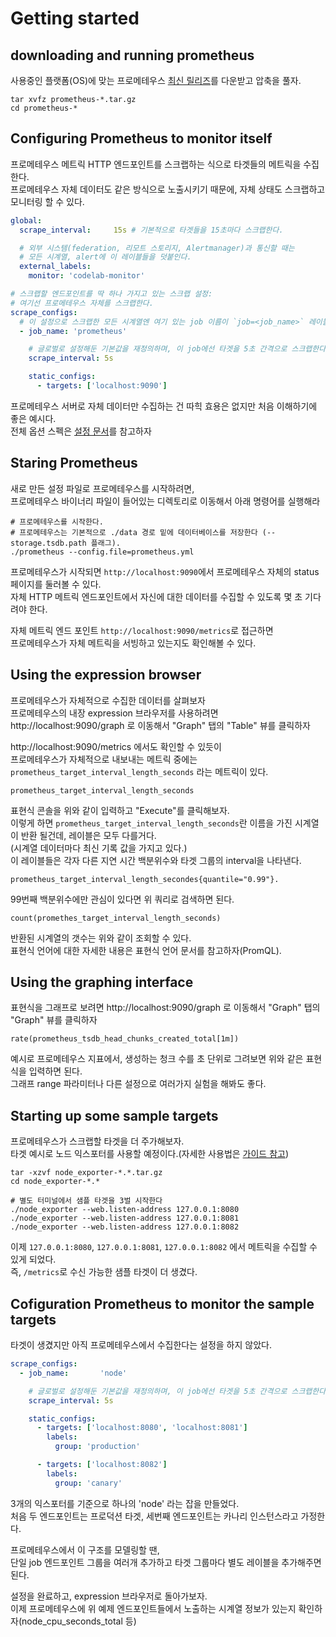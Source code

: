 # Getting started 

## downloading and running prometheus 

사용중인 플랫폼(OS)에 맞는 프로메테우스 [최신 릴리즈](https://prometheus.io/download/)를 다운받고 압축을 풀자.     
  
```shell 
tar xvfz prometheus-*.tar.gz
cd prometheus-*
```

## Configuring Prometheus to monitor itself

프로메테우스 메트릭 HTTP 엔드포인트를 스크랩하는 식으로 타겟들의 메트릭을 수집한다.       
프로메테우스 자체 데이터도 같은 방식으로 노출시키기 때문에, 자체 상태도 스크랩하고 모니터링 할 수 있다.    

```yml 
global:
  scrape_interval:     15s # 기본적으로 타겟들을 15초마다 스크랩한다.

  # 외부 시스템(federation, 리모트 스토리지, Alertmanager)과 통신할 때는
  # 모든 시계열, alert에 이 레이블들을 덧붙인다.
  external_labels:
    monitor: 'codelab-monitor'

# 스크랩할 엔드포인트를 딱 하나 가지고 있는 스크랩 설정:
# 여기선 프로메테우스 자체를 스크랩한다.
scrape_configs:
  # 이 설정으로 스크랩한 모든 시계열엔 여기 있는 job 이름이 `job=<job_name>` 레이블로 추가된다.
  - job_name: 'prometheus'

    # 글로벌로 설정해둔 기본값을 재정의하며, 이 job에선 타겟을 5초 간격으로 스크랩한다.
    scrape_interval: 5s

    static_configs:
      - targets: ['localhost:9090']
```

프로메테우스 서버로 자체 데이터만 수집하는 건 따힉 효용은 없지만 처음 이해하기에 좋은 예시다.  
전체 옵션 스펙은 [설정 문서](#https://godekdls.github.io/Prometheus/configuration/)를 참고하자    

## Staring Prometheus  

새로 만든 설정 파일로 프로메테우스를 시작하려면,     
프로메테우스 바이너리 파일이 들어있는 디렉토리로 이동해서 아래 명령어를 실행해라    

```
# 프로메테우스를 시작한다.
# 프로메테우스는 기본적으로 ./data 경로 밑에 데이터베이스를 저장한다 (--storage.tsdb.path 플래그).
./prometheus --config.file=prometheus.yml
```

프로메테우스가 시작되면 `http://localhost:9090`에서 프로메테우스 자체의 status 페이지를 둘러볼 수 있다.   
자체 HTTP 메트릭 엔드포인트에서 자신에 대한 데이터를 수집할 수 있도록 몇 초 기다려야 한다.   

자체 메트릭 엔드 포인트 `http://localhost:9090/metrics`로 접근하면    
프로메테우스가 자체 메트릭을 서빙하고 있는지도 확인해볼 수 있다.   

## Using the expression browser 
  
프로메테우스가 자체적으로 수집한 데이터를 살펴보자     
프로메테우스의 내장 expression 브라우저를 사용하려면      
http://localhost:9090/graph 로 이동해서 "Graph" 탭의 "Table" 뷰를 클릭하자    

http://localhost:9090/metrics 에서도 확인할 수 있듯이   
프로메테우스가 자체적으로 내보내는 메트릭 중에는 `prometheus_target_interval_length_seconds` 라는 메트릭이 있다.  

```
prometheus_target_interval_length_seconds
```
표현식 콘솔을 위와 같이 입력하고 "Execute"를 클릭해보자.   
이렇게 하면 `prometheus_target_interval_length_seconds`란 이름을 가진 시계열이 반환 될건데, 레이블은 모두 다를거다.   
(시계열 데이터마다 최신 기록 값을 가지고 있다.)      
이 레이블들은 각자 다른 지연 시간 백분위수와 타겟 그룹의 interval을 나타낸다.     

```
prometheus_target_interval_length_secondes{quantile="0.99"}.   
``` 
99번째 백분위수에만 관심이 있다면 위 쿼리로 검색하면 된다.   

```
count(promethes_target_interval_length_seconds)
```  
반환된 시계열의 갯수는 위와 같이 조회할 수 있다.    
표현식 언어에 대한 자세한 내용은 표현식 언어 문서를 참고하자(PromQL).   


## Using the graphing interface 

표현식을 그래프로 보려면 http://localhost:9090/graph 로 이동해서 "Graph" 탭의 "Graph" 뷰를 클릭하자      

```
rate(prometheus_tsdb_head_chunks_created_total[1m])
```
예시로 프로메테우스 지표에서, 생성하는 청크 수를 초 단위로 그려보면 위와 같은 표현식을 입력하면 된다.    
그래프 range 파라미터나 다른 설정으로 여러가지 실험을 해봐도 좋다.    

## Starting up some sample targets 

프로메테우스가 스크랩할 타겟을 더 주가해보자.    
타겟 예시로 노드 익스포터를 사용할 예정이다.(자세한 사용법은 [가이드 참고](https://godekdls.github.io/Prometheus/guides.node-exporter/)) 

```
tar -xzvf node_exporter-*.*.tar.gz
cd node_exporter-*.*

# 별도 터미널에서 샘플 타겟을 3벌 시작한다
./node_exporter --web.listen-address 127.0.0.1:8080
./node_exporter --web.listen-address 127.0.0.1:8081
./node_exporter --web.listen-address 127.0.0.1:8082
```

이제 `127.0.0.1:8080`, `127.0.0.1:8081`, `127.0.0.1:8082` 에서 메트릭을 수집할 수 있게 되었다.  
즉, `/metrics`로 수신 가능한 샘플 타겟이 더 생겼다.  

## Cofiguration Prometheus to monitor the sample targets 

타겟이 생겼지만 아직 프로메테우스에서 수집한다는 설정을 하지 않았다.     

```yml
scrape_configs:
  - job_name:       'node'

    # 글로벌로 설정해둔 기본값을 재정의하며, 이 job에선 타겟을 5초 간격으로 스크랩한다.
    scrape_interval: 5s

    static_configs:
      - targets: ['localhost:8080', 'localhost:8081']
        labels:
          group: 'production'

      - targets: ['localhost:8082']
        labels:
          group: 'canary'
```
3개의 익스포터를 기준으로 하나의 'node' 라는 잡을 만들었다.    
처음 두 엔드포인트는 프로덕션 타겟, 세번째 엔드포인트는 카나리 인스턴스라고 가정한다.     

프로메테우스에서 이 구조를 모델링할 땐,   
단일 job 엔드포인트 그룹을 여러개 추가하고 타겟 그룹마다 별도 레이블을 추가해주면 된다.    

설정을 완료하고, expression 브라우저로 돌아가보자.   
이제 프로메테우스에 위 예제 엔드포인트들에서 노출하는 시계열 정보가 있는지 확인하자(node_cpu_seconds_total 등)  







